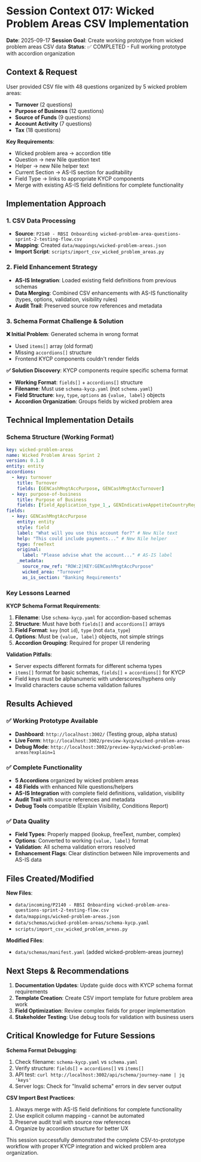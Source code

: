 # Session Context 017: Wicked Problem Areas CSV Implementation

**Date**: 2025-09-17
**Session Goal**: Create working prototype from wicked problem areas CSV data
**Status**: ✅ COMPLETED - Full working prototype with accordion organization

## Context & Request

User provided CSV file with 48 questions organized by 5 wicked problem areas:
- **Turnover** (2 questions)
- **Purpose of Business** (12 questions)
- **Source of Funds** (9 questions)
- **Account Activity** (7 questions)
- **Tax** (18 questions)

**Key Requirements**:
- Wicked problem area → accordion title
- Question → new Nile question text
- Helper → new Nile helper text
- Current Section → AS-IS section for auditability
- Field Type → links to appropriate KYCP components
- Merge with existing AS-IS field definitions for complete functionality

## Implementation Approach

### 1. CSV Data Processing
- **Source**: `P2140 - RBSI Onboarding wicked-problem-area-questions-sprint-2-testing-flow.csv`
- **Mapping**: Created `data/mappings/wicked-problem-areas.json`
- **Import Script**: `scripts/import_csv_wicked_problem_areas.py`

### 2. Field Enhancement Strategy
- **AS-IS Integration**: Loaded existing field definitions from previous schemas
- **Data Merging**: Combined CSV enhancements with AS-IS functionality (types, options, validation, visibility rules)
- **Audit Trail**: Preserved source row references and metadata

### 3. Schema Format Challenge & Solution

**❌ Initial Problem**: Generated schema in wrong format
- Used `items[]` array (old format)
- Missing `accordions[]` structure
- Frontend KYCP components couldn't render fields

**✅ Solution Discovery**: KYCP components require specific schema format
- **Working Format**: `fields[]` + `accordions[]` structure
- **Filename**: Must use `schema-kycp.yaml` (not `schema.yaml`)
- **Field Structure**: `key`, `type`, `options` as `{value, label}` objects
- **Accordion Organization**: Groups fields by wicked problem area

## Technical Implementation Details

### Schema Structure (Working Format)
```yaml
key: wicked-problem-areas
name: Wicked Problem Areas Sprint 2
version: 0.1.0
entity: entity
accordions:
  - key: turnover
    title: Turnover
    fields: [GENCashMngtAccPurpose, GENCashMngtAccTurnover]
  - key: purpose-of-business
    title: Purpose of Business
    fields: [field_Application_type_1_, GENIndicativeAppetiteCountryRegistration, ...]
fields:
  - key: GENCashMngtAccPurpose
    entity: entity
    style: field
    label: "What will you use this account for?" # New Nile text
    help: "This could include payments..." # New Nile helper
    type: freeText
    original:
      label: "Please advise what the account..." # AS-IS label
    _metadata:
      source_row_ref: "ROW:2|KEY:GENCashMngtAccPurpose"
      wicked_area: "Turnover"
      as_is_section: "Banking Requirements"
```

### Key Lessons Learned

**KYCP Schema Format Requirements**:
1. **Filename**: Use `schema-kycp.yaml` for accordion-based schemas
2. **Structure**: Must have both `fields[]` and `accordions[]` arrays
3. **Field Format**: `key` (not `id`), `type` (not `data_type`)
4. **Options**: Must be `{value, label}` objects, not simple strings
5. **Accordion Grouping**: Required for proper UI rendering

**Validation Pitfalls**:
- Server expects different formats for different schema types
- `items[]` format for basic schemas, `fields[]` + `accordions[]` for KYCP
- Field keys must be alphanumeric with underscores/hyphens only
- Invalid characters cause schema validation failures

## Results Achieved

### ✅ Working Prototype Available
- **Dashboard**: `http://localhost:3002/` (Testing group, alpha status)
- **Live Form**: `http://localhost:3002/preview-kycp/wicked-problem-areas`
- **Debug Mode**: `http://localhost:3002/preview-kycp/wicked-problem-areas?explain=1`

### ✅ Complete Functionality
- **5 Accordions** organized by wicked problem areas
- **48 Fields** with enhanced Nile questions/helpers
- **AS-IS Integration** with complete field definitions, validation, visibility
- **Audit Trail** with source references and metadata
- **Debug Tools** compatible (Explain Visibility, Conditions Report)

### ✅ Data Quality
- **Field Types**: Properly mapped (lookup, freeText, number, complex)
- **Options**: Converted to working `{value, label}` format
- **Validation**: All schema validation errors resolved
- **Enhancement Flags**: Clear distinction between Nile improvements and AS-IS data

## Files Created/Modified

**New Files**:
- `data/incoming/P2140 - RBSI Onboarding wicked-problem-area-questions-sprint-2-testing-flow.csv`
- `data/mappings/wicked-problem-areas.json`
- `data/schemas/wicked-problem-areas/schema-kycp.yaml`
- `scripts/import_csv_wicked_problem_areas.py`

**Modified Files**:
- `data/schemas/manifest.yaml` (added wicked-problem-areas journey)

## Next Steps & Recommendations

1. **Documentation Updates**: Update guide docs with KYCP schema format requirements
2. **Template Creation**: Create CSV import template for future problem area work
3. **Field Optimization**: Review complex fields for proper implementation
4. **Stakeholder Testing**: Use debug tools for validation with business users

## Critical Knowledge for Future Sessions

**Schema Format Debugging**:
1. Check filename: `schema-kycp.yaml` vs `schema.yaml`
2. Verify structure: `fields[]` + `accordions[]` vs `items[]`
3. API test: `curl http://localhost:3002/api/schema/journey-name | jq 'keys'`
4. Server logs: Check for "Invalid schema" errors in dev server output

**CSV Import Best Practices**:
1. Always merge with AS-IS field definitions for complete functionality
2. Use explicit column mapping - cannot be automated
3. Preserve audit trail with source row references
4. Organize by accordion structure for better UX

This session successfully demonstrated the complete CSV-to-prototype workflow with proper KYCP integration and wicked problem area organization.